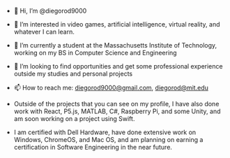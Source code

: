 - 👋 Hi, I’m @diegorod9000
- 👀 I’m interested in video games, artificial intelligence, virtual reality, and whatever I can learn.
- 🌱 I’m currently a student at the Massachusetts Institute of Technology, working on my BS in Computer Science and Engineering
- 💞️ I’m looking to find opportunities and get some professional experience outside my studies and personal projects
- 📫 How to reach me: diegorod9000@gmail.com, diegorod@mit.edu

- Outside of the projects that you can see on my profile, I have also done work with React, P5.js, MATLAB, C#, Raspberry Pi, and some Unity, and am soon working on a project using Swift.

- I am certified with Dell Hardware, have done extensive work on Windows, ChromeOS, and Mac OS, and am planning on earning a certification in Software Engineering in the near future.


<!---
diegorod9000/diegorod9000 is a ✨ special ✨ repository because its `README.md` (this file) appears on your GitHub profile.
You can click the Preview link to take a look at your changes.
--->
